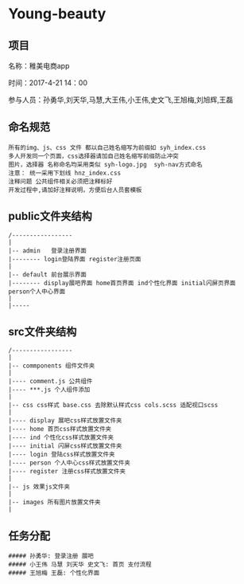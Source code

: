 # Young-beauty

## 项目

名称：稚美电商app

时间：2017-4-21 14：00

参与人员：孙勇华,刘天华,马慧,大王伟,小王伟,史文飞,王旭梅,刘旭辉,王磊

## 命名规范

    所有的img、js、css 文件 都以自己姓名缩写为前缀如 syh_index.css 
    多人开发同一个页面，css选择器请加自己姓名缩写前缀防止冲突
    图片，选择器 名称命名均采用类似 syh-logo.jpg  syh-nav方式命名
    注意： 统一采用下划线 hnz_index.css 
    注释问题 公共组件相关必须把注释标好
    开发过程中,请加好注释说明，方便后台人员套模板
    
## public文件夹结构

    /-----------------
    |
    |-- admin   登录注册界面 
    |-------- login登陆界面 register注册页面
    |
    |-- default 前台展示界面
    |-------- display展吧界面 home首页界面 ind个性化界面 initial闪屏页界面 person个人中心界面
    |
    |-----
 
## src文件夹结构

    /-----------------
    |
    |-- commponents 组件文件夹
    |
    |---- comment.js 公共组件
    |---- ***.js 个人组件添加
    |
    |-- css css样式 base.css 去除默认样式css cols.scss 适配视口scss 
    |
    |---- display 展吧css样式放置文件夹
    |---- home 首页css样式放置文件夹
    |---- ind 个性化css样式放置文件夹
    |---- initial 闪屏css样式放置文件夹
    |---- login 登陆css样式放置文件夹
    |---- person 个人中心css样式放置文件夹
    |---- register 注册css样式放置文件夹
    |
    |-- js 效果js文件夹 
    |
    |-- images 所有图片放置文件夹 
    |
    
## 任务分配
 
    ##### 孙勇华: 登录注册 展吧
    ##### 小王伟 马慧 刘天华 史文飞: 首页 支付流程
    ##### 王旭梅 王磊: 个性化界面